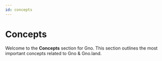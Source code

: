 ```yaml
---
id: concepts
---
```


# Concepts

Welcome to the **Concepts** section for Gno. This section outlines the most important
concepts related to Gno & Gno.land.
